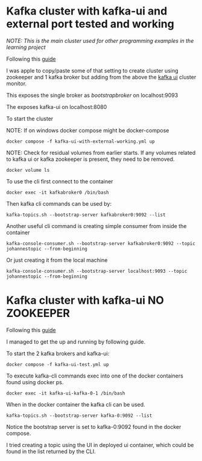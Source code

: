 
# Kafka cluster with kafka-ui and external port tested and working
*NOTE: This is the main cluster used for other programming examples in the learning project*

Following this [guide](https://hackernoon.com/setting-up-kafka-on-docker-for-local-development)

I was apple to copy/paste some of that setting to create cluster using zookeeper and 1 kafka broker but adding from the above the [kafka ui](https://github.com/provectus/kafka-ui) cluster monitor.

This exposes the single broker as _bootstrapbroker_ on localhost:9093

The exposes kafka-ui on localhost:8080

To start the cluster

NOTE: If on windows docker compose might be docker-compose

```
docker compose -f kafka-ui-with-external-working.yml up
```

NOTE: Check for residual volumes from earlier starts. If any volumes related to kafka ui or kafka zookeeper is present, they need to be removed.
```
docker volume ls
```

To use the cli first connect to the container
```
docker exec -it kafkabroker0 /bin/bash
```

Then kafka cli commands can be used by:
```
kafka-topics.sh --bootstrap-server kafkabroker0:9092 --list
```

Another useful cli command is creating simple consumer from inside the container
```
kafka-console-consumer.sh --bootstrap-server kafkabroker0:9092 --topic johannestopic --from-beginning
```
Or just creating it from the local machine
```
kafka-console-consumer.sh --bootstrap-server localhost:9093 --topic johannestopic --from-beginning
```

# Kafka cluster with kafka-ui NO ZOOKEEPER

Following this [guide](https://medium.com/@penkov.vladimir/kafka-cluster-with-ui-and-metrics-easy-setup-d12d1b94eccf)

I managed to get the up and running by following guide.

To start the 2 kafka brokers and kafka-ui:
```
docker compose -f kafka-ui-test.yml up
```

To execute kafka-cli commands exec into one of the docker containers found using docker ps.

```
docker exec -it kafka-ui-kafka-0-1 /bin/bash
```

When in the docker container the kafka cli can be used.
```
kafka-topics.sh --bootstrap-server kafka-0:9092 --list
```
Notice the bootstrap server is set to kafka-0:9092 found in the docker compose.

I tried creating a topic using the UI in deployed ui container, which could be found in the list returned by the CLI.